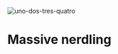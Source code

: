 ![uno-dos-tres-quatro](https://user-images.githubusercontent.com/107114359/198872727-f248eeb7-30e3-466b-a3a4-ffb1baa76d3c.gif)

# Massive nerdling


